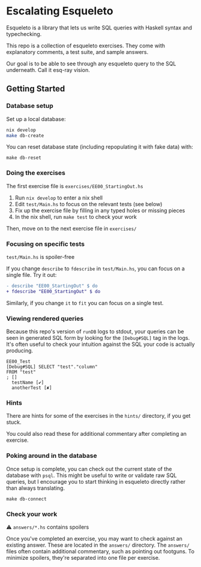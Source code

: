 # Escalating Esqueleto

Esqueleto is a library that lets us write SQL queries with Haskell syntax and typechecking.

This repo is a collection of esqueleto exercises. They come with explanatory comments, a test suite, and sample answers.

Our goal is to be able to see through any esqueleto query to the SQL underneath. Call it esq-ray vision.

## Getting Started

### Database setup

Set up a local database:

```sh
nix develop
make db-create
```

You can reset database state (including repopulating it with fake data) with:

```
make db-reset
```

### Doing the exercises

The first exercise file is `exercises/EE00_StartingOut.hs`

1. Run `nix develop` to enter a nix shell
2. Edit `test/Main.hs` to focus on the relevant tests (see below)
3. Fix up the exercise file by filling in any typed holes or missing pieces
4. In the nix shell, run `make test` to check your work

Then, move on to the next exercise file in `exercises/`

### Focusing on specific tests

`test/Main.hs` is spoiler-free

If you change `describe` to `fdescribe` in `test/Main.hs`, you can focus on a single file. Try it out:

```diff
- describe "EE00_StartingOut" $ do
+ fdescribe "EE00_StartingOut" $ do
```

Similarly, if you change `it` to `fit` you can focus on a single test.

### Viewing rendered queries

Because this repo's version of `runDB` logs to stdout, your queries can be seen in generated SQL form by looking for the `[Debug#SQL]` tag in the logs. It's often useful to check your intuition against the SQL your code is actually producing.

```
EE00_Test
[Debug#SQL] SELECT "test"."column"
FROM "test"
; []
  testName [✔]
  anotherTest [✘]
```

### Hints

There are hints for some of the exercises in the `hints/` directory, if you get stuck.

You could also read these for additional commentary after completing an exercise.

### Poking around in the database

Once setup is complete, you can check out the current state of the database with `psql`. This might be useful to write or validate raw SQL queries, but I encourage you to start thinking in esqueleto directly rather than always translating.

```
make db-connect
```

### Check your work

:warning: `answers/*.hs` contains spoilers

Once you've completed an exercise, you may want to check against an existing answer. These are located in the `answers/` directory. The `answers/` files often contain additional commentary, such as pointing out footguns. To minimize spoilers, they're separated into one file per exercise.
